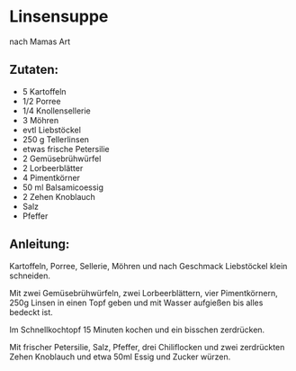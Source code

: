Linsensuppe
===
nach Mamas Art

Zutaten:
---
- 5  Kartoffeln
- 1/2  Porree
- 1/4  Knollensellerie
- 3  Möhren
- evtl  Liebstöckel
- 250 g Tellerlinsen
- etwas  frische Petersilie
- 2  Gemüsebrühwürfel
- 2  Lorbeerblätter
- 4  Pimentkörner
- 50 ml Balsamicoessig
- 2 Zehen Knoblauch
-   Salz
-   Pfeffer

Anleitung:
---
Kartoffeln, Porree, Sellerie, Möhren und nach Geschmack Liebstöckel klein schneiden.

Mit zwei Gemüsebrühwürfeln, zwei Lorbeerblättern, vier Pimentkörnern, 250g Linsen in einen Topf geben und mit Wasser aufgießen bis alles bedeckt ist.

Im Schnellkochtopf 15 Minuten kochen und ein bisschen zerdrücken.

Mit frischer Petersilie, Salz, Pfeffer, drei Chiliflocken und zwei zerdrückten Zehen Knoblauch und etwa 50ml Essig und Zucker würzen.